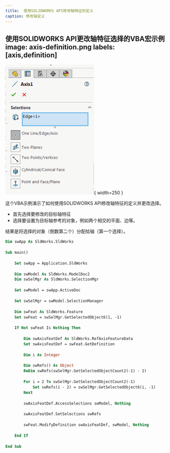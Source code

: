 ```yaml
---
title:  使用SOLIDWORKS API修改轴特征的定义
caption: 修改轴定义
---
```

 使用SOLIDWORKS API更改轴特征选择的VBA宏示例
image: axis-definition.png
labels: [axis,definition]
---
![轴属性管理器页面](axis-definition.png){ width=250 }

这个VBA示例演示了如何使用SOLIDWORKS API修改轴特征的定义并更改选择。

* 首先选择要修改的目标轴特征
* 选择要设置为目标轴参考的对象，例如两个相交的平面、边等。

结果是将选择的对象（倒数第二个）分配给轴（第一个选择）。

~~~ vb
Dim swApp As SldWorks.SldWorks

Sub main()

    Set swApp = Application.SldWorks
    
    Dim swModel As SldWorks.ModelDoc2
    Dim swSelMgr As SldWorks.SelectionMgr

    Set swModel = swApp.ActiveDoc
    
    Set swSelMgr = swModel.SelectionManager
    
    Dim swFeat As SldWorks.Feature
    Set swFeat = swSelMgr.GetSelectedObject6(1, -1)
    
    If Not swFeat Is Nothing Then
    
        Dim swAxisFeatDef As SldWorks.RefAxisFeatureData
        Set swAxisFeatDef = swFeat.GetDefinition
        
        Dim i As Integer
        
        Dim swRefs() As Object
        ReDim swRefs(swSelMgr.GetSelectedObjectCount2(-1) - 2)
        
        For i = 2 To swSelMgr.GetSelectedObjectCount2(-1)
            Set swRefs(i - 2) = swSelMgr.GetSelectedObject6(i, -1)
        Next
        
        swAxisFeatDef.AccessSelections swModel, Nothing
        
        swAxisFeatDef.SetSelections swRefs
        
        swFeat.ModifyDefinition swAxisFeatDef, swModel, Nothing
        
    End If
    
End Sub
~~~